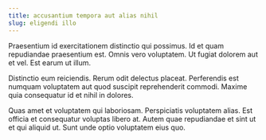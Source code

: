```yaml
---
title: accusantium tempora aut alias nihil
slug: eligendi illo
---
```


Praesentium id exercitationem distinctio qui possimus. Id et quam repudiandae praesentium est. Omnis vero voluptatem. Ut fugiat dolorem aut et vel. Est earum ut illum.

Distinctio eum reiciendis. Rerum odit delectus placeat. Perferendis est numquam voluptatem aut quod suscipit reprehenderit commodi. Maxime quia consequatur id et nihil in dolores.

Quas amet et voluptatem qui laboriosam. Perspiciatis voluptatem alias. Est officia et consequatur voluptas libero at. Autem quae repudiandae et sint ut et qui aliquid ut. Sunt unde optio voluptatem eius quo.
